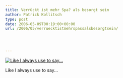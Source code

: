 ```yaml
---
title: Verrückt ist mehr Spa? als besorgt sein
author: Patrick Kollitsch
type: post
date: 2006-05-09T00:19:00+00:00
url: /2006/05/verruecktistmehrspassalsbesorgtsein/




---
```

<div class="flickr">
  <a href="http://www.flickr.com/photos/schreibblogade/143255075/" title="Like I always use to say..."><img src="//static.flickr.com/53/143255075_0fbb3445d7.jpg" alt="Like I always use to say..." /></a></p> 
  
  <p>
    Like I always use to say...
  </p>
</div>